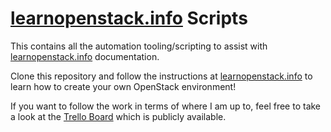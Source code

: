 # [learnopenstack.info](http://learnopenstack.info) Scripts

This contains all the automation tooling/scripting to assist with [learnopenstack.info](http://learnopenstack.info) documentation.

Clone this repository and follow the instructions at [learnopenstack.info](http://learnopenstack.info) to learn how to create your own OpenStack environment!

If you want to follow the work in terms of where I am up to, feel free to take a look at the [Trello Board](https://trello.com/b/JYP6QyQm) which is publicly available.